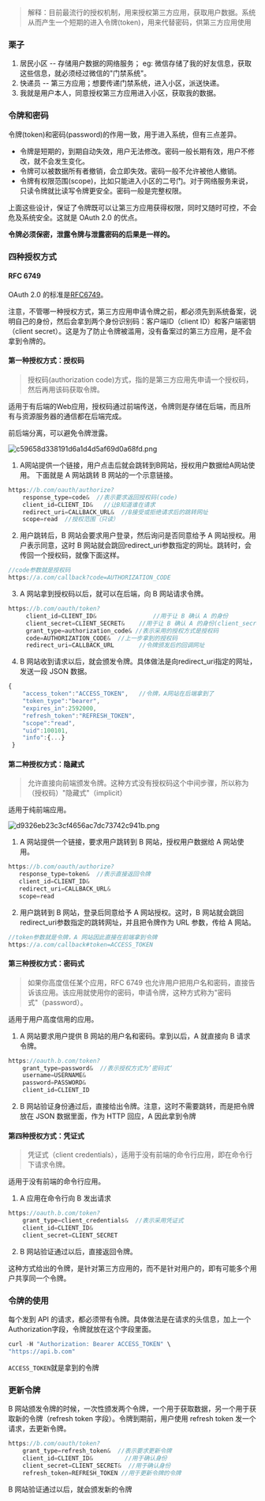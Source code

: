 > 解释：目前最流行的授权机制，用来授权第三方应用，获取用户数据。系统从而产生一个短期的进入令牌(token)，用来代替密码，供第三方应用使用

### 栗子
1. 居民小区 -- 存储用户数据的网络服务； eg: 微信存储了我的好友信息，获取这些信息，就必须经过微信的"门禁系统"。
2. 快递员 -- 第三方应用；想要传递门禁系统，进入小区，派送快递。
3. 我就是用户本人，同意授权第三方应用进入小区，获取我的数据。

### 令牌和密码
令牌(token)和密码(password)的作用一致，用于进入系统，但有三点差异。

* 令牌是短期的，到期自动失效，用户无法修改。密码一般长期有效，用户不修改，就不会发生变化。
* 令牌可以被数据所有者撤销，会立即失效。密码一般不允许被他人撤销。
* 令牌有权限范围(scope)，比如只能进入小区的二号门。对于网络服务来说，只读令牌就比读写令牌更安全。密码一般是完整权限。

上面这些设计，保证了令牌既可以让第三方应用获得权限，同时又随时可控，不会危及系统安全。这就是 OAuth 2.0 的优点。

**令牌必须保密，泄露令牌与泄露密码的后果是一样的。**


### 四种授权方式

#### RFC 6749
OAuth 2.0 的标准是[RFC6749](https://tools.ietf.org/html/rfc6749)。

注意，不管哪一种授权方式，第三方应用申请令牌之前，都必须先到系统备案，说明自己的身份，然后会拿到两个身份识别码：客户端ID（client ID）和客户端密钥（client secret）。这是为了防止令牌被滥用，没有备案过的第三方应用，是不会拿到令牌的。

#### 第一种授权方式：授权码
> 授权码(authorization code)方式，指的是第三方应用先申请一个授权码，然后再用该码获取令牌。

适用于有后端的Web应用，授权码通过前端传送，令牌则是存储在后端，而且所有与资源服务器的通信都在后端完成。

前后端分离，可以避免令牌泄露。

![c59658d338191d6a1d4d5af69d0a68fd.png](en-resource://database/517:1)


1. A网站提供一个链接，用户点击后就会跳转到B网站，授权用户数据给A网站使用。
下面就是 A 网站跳转 B 网站的一个示意链接。
```js
https://b.com/oauth/authorize?
    response_type=code&  //表示要求返回授权码(code)
    client_id=CLIENT_ID&   //让B知道谁在请求
    redirect_uri=CALLBACK_URL&  //B接受或拒绝请求后的跳转网址 
    scope=read  //授权范围（只读）
 ```
 
 2. 用户跳转后，B 网站会要求用户登录，然后询问是否同意给予 A 网站授权。用户表示同意，这时 B 网站就会跳回redirect_uri参数指定的网址。跳转时，会传回一个授权码，就像下面这样。
 ```js
//code参数就是授权码
https://a.com/callback?code=AUTHORIZATION_CODE  
```

3. A 网站拿到授权码以后，就可以在后端，向 B 网站请求令牌。
```js
https://b.com/oauth/token?
     client_id=CLIENT_ID&                //用于让 B 确认 A 的身份
     client_secret=CLIENT_SECRET&    //用于让 B 确认 A 的身份(client_secret参数保密，只能在后端发送请求)
     grant_type=authorization_code& //表示采用的授权方式是授权码
     code=AUTHORIZATION_CODE&  //上一步拿到的授权码
     redirect_uri=CALLBACK_URL       //令牌颁发后的回调网址
```

4. B 网站收到请求以后，就会颁发令牌。具体做法是向redirect_uri指定的网址，发送一段 JSON 数据。
```js
{    
    "access_token":"ACCESS_TOKEN",   //令牌，A网站在后端拿到了
    "token_type":"bearer",
    "expires_in":2592000,
    "refresh_token":"REFRESH_TOKEN",
    "scope":"read",
    "uid":100101,
    "info":{...}
 }
```

#### 第二种授权方式：隐藏式    
> 允许直接向前端颁发令牌。这种方式没有授权码这个中间步骤，所以称为（授权码）"隐藏式"（implicit）

适用于纯前端应用。

![d9326eb23c3cf4656ac7dc73742c941b.png](en-resource://database/519:1)

1. A 网站提供一个链接，要求用户跳转到 B 网站，授权用户数据给 A 网站使用。
 ```js
https://b.com/oauth/authorize?
    response_type=token&  //表示直接返回令牌
    client_id=CLIENT_ID&
    redirect_uri=CALLBACK_URL&
    scope=read
```

2. 用户跳转到 B 网站，登录后同意给予 A 网站授权。这时，B 网站就会跳回redirect_uri参数指定的跳转网址，并且把令牌作为 URL 参数，传给 A 网站。
```js
//token参数就是令牌，A 网站因此直接在前端拿到令牌
https://a.com/callback#token=ACCESS_TOKEN 
```

#### 第三种授权方式：密码式
> 如果你高度信任某个应用，RFC 6749 也允许用户把用户名和密码，直接告诉该应用。该应用就使用你的密码，申请令牌，这种方式称为"密码式"（password）。

适用于用户高度信用的应用。

1. A 网站要求用户提供 B 网站的用户名和密码。拿到以后，A 就直接向 B 请求令牌。
```js
https://oauth.b.com/token?
    grant_type=password&  //表示授权方式为’密码式‘
    username=USERNAME&
    password=PASSWORD&
    client_id=CLIENT_ID
```
2. B 网站验证身份通过后，直接给出令牌。注意，这时不需要跳转，而是把令牌放在 JSON 数据里面，作为 HTTP 回应，A 因此拿到令牌

#### 第四种授权方式：凭证式
>凭证式（client credentials），适用于没有前端的命令行应用，即在命令行下请求令牌。

适用于没有前端的命令行应用。

1. A 应用在命令行向 B 发出请求
```js
https://oauth.b.com/token?
    grant_type=client_credentials&  //表示采用凭证式
    client_id=CLIENT_ID&
    client_secret=CLIENT_SECRET
```
2. B 网站验证通过以后，直接返回令牌。

这种方式给出的令牌，是针对第三方应用的，而不是针对用户的，即有可能多个用户共享同一个令牌。


### 令牌的使用
每个发到 API 的请求，都必须带有令牌。具体做法是在请求的头信息，加上一个Authorization字段，令牌就放在这个字段里面。
```js
curl -H "Authorization: Bearer ACCESS_TOKEN" \
"https://api.b.com"
```
`ACCESS_TOKEN`就是拿到的令牌

### 更新令牌
B 网站颁发令牌的时候，一次性颁发两个令牌，一个用于获取数据，另一个用于获取新的令牌（refresh token 字段）。令牌到期前，用户使用 refresh token 发一个请求，去更新令牌。
```js
https://b.com/oauth/token?
    grant_type=refresh_token&  //表示要求更新令牌
    client_id=CLIENT_ID&         //用于确认身份
    client_secret=CLIENT_SECRET&  //用于确认身份
    refresh_token=REFRESH_TOKEN //用于更新令牌的令牌
```

B 网站验证通过以后，就会颁发新的令牌